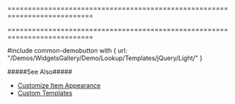===========================================================================
<!--handmade--><!--/handmade-->
<!--merge--><!--/merge-->
===========================================================================

<!--fullDescription-->
#include common-demobutton with {
    url: "/Demos/WidgetsGallery/Demo/Lookup/Templates/jQuery/Light/"
}

#####See Also#####
- [Customize Item Appearance](/Documentation/Guide/Widgets/Lookup/Customize_the_Appearance/Customize_Item_Appearance/)
- [Custom Templates](/Documentation/Guide/Widgets/Common/Templates/#Custom_Templates)
<!--/fullDescription-->
